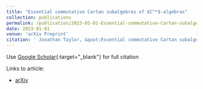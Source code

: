 ```yaml
---
title: "Essential commutative Cartan subalgebras of $C^*$-algebras"
collection: publications
permalink: /publication/2023-01-01-Essential-commutative-Cartan-subalgebras-of-C-algebras
date: 2023-01-01
venue: 'arXiv Preprint'
citation: ' Jonathan Taylor, &quot;Essential commutative Cartan subalgebras of $C^*$-algebras.&quot; arXiv Preprint, 2023.'
---
```

Use [Google Scholar](https://scholar.google.com/scholar?q=Essential+commutative+Cartan+subalgebras+of+$C^*$+algebras){:target="_blank"} for full citation

Links to article:
- [arXiv](https://arxiv.org/abs/2206.09634)